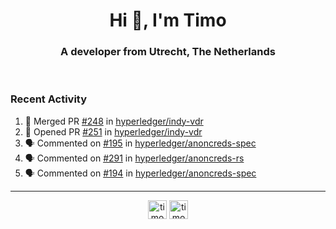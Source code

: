 <h1 align="center">Hi 👋, I'm Timo</h1>
<h3 align="center">A developer from Utrecht, The Netherlands</h3>
<br/>
<!-- https://github.com/rahuldkjain/github-profile-readme-generator --!>

<!--  <p align="left"><img src="https://github-readme-stats.vercel.app/api?username=timoglastra&show_icons=true&count_private=true&" alt="timoglastra" /></p> --!>

<!--
Github language stats
<p align="left"><img src="https://github-readme-stats.vercel.app/api/top-langs/?username=timoglastra&layout=compact" alt="timoglastra" /><p>
-->

<!-- Codestats language stats -->
<!-- <p align="left"><img src="https://codestats-readme.vercel.app/api/top-langs/?username=timoglastra&layout=compact&language_count=12" alt="timoglastra" /><p>    --!>
  
<h3>Recent Activity</h3>

<!--START_SECTION:activity-->
1. 🎉 Merged PR [#248](https://github.com/hyperledger/indy-vdr/pull/248) in [hyperledger/indy-vdr](https://github.com/hyperledger/indy-vdr)
2. 💪 Opened PR [#251](https://github.com/hyperledger/indy-vdr/pull/251) in [hyperledger/indy-vdr](https://github.com/hyperledger/indy-vdr)
3. 🗣 Commented on [#195](https://github.com/hyperledger/anoncreds-spec/issues/195#issuecomment-1888397917) in [hyperledger/anoncreds-spec](https://github.com/hyperledger/anoncreds-spec)
4. 🗣 Commented on [#291](https://github.com/hyperledger/anoncreds-rs/pull/291#issuecomment-1886389649) in [hyperledger/anoncreds-rs](https://github.com/hyperledger/anoncreds-rs)
5. 🗣 Commented on [#194](https://github.com/hyperledger/anoncreds-spec/issues/194#issuecomment-1886388768) in [hyperledger/anoncreds-spec](https://github.com/hyperledger/anoncreds-spec)
<!--END_SECTION:activity-->

---

<p align="center">
<a href="https://twitter.com/timoglastra" target="blank"><img align="center" src="https://cdn.jsdelivr.net/npm/simple-icons@3.0.1/icons/twitter.svg" alt="timoglastra" height="30" width="30" /></a>
<a href="https://linkedin.com/in/timoglastra" target="blank"><img align="center" src="https://cdn.jsdelivr.net/npm/simple-icons@3.0.1/icons/linkedin.svg" alt="timoglastra" height="30" width="30" /></a>
</p>



